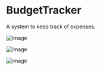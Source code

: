 # BudgetTracker
A system to keep track of expenses.

![image](https://user-images.githubusercontent.com/87984453/223499858-856bbfa2-1163-40c6-8de1-461b714de845.png)

![image](https://user-images.githubusercontent.com/87984453/223500407-a984b17c-dc6f-46ec-b6c6-183b5d070f2b.png)

![image](https://user-images.githubusercontent.com/87984453/223500829-38c0fde3-00f6-4c44-b56b-292811bc729e.png)
